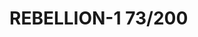 # REBELLION-1                                                                                                           73/200
